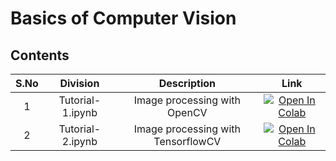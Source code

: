 # Basics of Computer Vision

## Contents

| S.No |  Division                             | Description                                                          | Link           |
|:----:|    :------------:                        |     :--------------:                                                   |    :--------:        |        
| 1   |Tutorial-1.ipynb |Image processing with OpenCV| [![Open In Colab](https://colab.research.google.com/assets/colab-badge.svg)](https://colab.research.google.com/github/rbg-research/AI-Training/blob/main/vision-analytics/Introduction/OpenCV/Tutorial-1.ipynb) |
| 2   |Tutorial-2.ipynb |Image processing with TensorflowCV | [![Open In Colab](https://colab.research.google.com/assets/colab-badge.svg)](https://colab.research.google.com/github/rbg-research/AI-Training/blob/main/vision-analytics/Introduction/Tensorflow-CV/Tutorial-2.ipynb.ipynb)|
